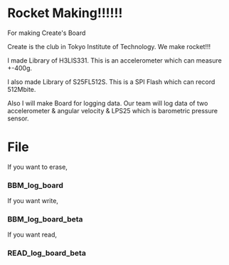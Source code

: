 # Rocket Making!!!!!!
For making Create's Board

Create is the club in Tokyo Institute of Technology.
We make rocket!!!

I made Library of H3LIS331.
This is an accelerometer which can measure +-400g.

I also made Library of S25FL512S.
This is a SPI Flash which can record 512Mbite.

Also I will make Board for logging data.
Our team will log data of two accelerometer & angular velocity & LPS25 which is barometric pressure sensor.


# File
If you want to erase,

### BBM_log_board

If you want write,

### BBM_log_board_beta

If you want read,

### READ_log_board_beta
